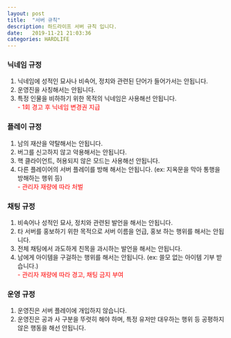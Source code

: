 ```yaml
---
layout: post
title:  "서버 규칙"
description: 하드라이프 서버 규칙 입니다.
date:   2019-11-21 21:03:36
categories: HARDLIFE
---
```

### 닉네임 규정
1. 닉네임에 성적인 묘사나 비속어, 정치와 관련된 단어가 들어가서는 안됩니다.
2. 운영진을 사칭해서는 안됩니다.
3. 특정 인물을 비하하기 위한 목적의 닉네임은 사용해선 안됩니다.  
<span style="color:red">- 1회 경고 후 닉네임 변경권 지급</span>

### 플레이 규정
1. 남의 재산을 약탈해서는 안됩니다.
2. 버그를 신고하지 않고 악용해서는 안됩니다.
3. 핵 클라이언트, 허용되지 않은 모드는 사용해선 안됩니다.
4. 다른 플레이어의 서버 플레이를 방해 해서는 안됩니다. (ex: 지옥문을 막아 통행을 방해하는 행위 등)  
<span style="color:red">- 관리자 재량에 따라 처벌</span>

### 채팅 규정
1. 비속어나 성적인 묘사, 정치와 관련된 발언을 해서는 안됩니다.
2. 타 서버를 홍보하기 위한 목적으로 서버 이름을 언급, 홍보 하는 행위를 해서는 안됩니다.
3. 전체 채팅에서 과도하게 친목을 과시하는 발언을 해서는 안됩니다.
4. 남에게 아이템을 구걸하는 행위를 해서는 안됩니다. (ex: 쓸모 없는 아이템 기부 받습니다.)  
<span style="color:red">- 관리자 재량에 따라 경고, 채팅 금지 부여</span>

### 운영 규정
1. 운영진은 서버 플레이에 개입하지 않습니다.
2. 운영진은 공과 사 구분을 뚜렷히 해야 하며, 특정 유저만 대우하는 행위 등 공평하지 않은 행동을 해선 안됩니다.
